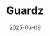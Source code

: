 ---  
layout: startup_page  
title: "Guardz"  
id: "guardz.com"  
permalink: "/guardzguardz.com06092025/"  
website: "https://guardz.com/"  
funding_round: "Series B"  
funding_amount: "$56M"  
investors: "ClearSky, Phoenix Financial, Glilot Capital Partners, SentinelOne, Hanaco Ventures, iAngels, GKFF Ventures, Lumir"  
about: "Guardz is a cybersecurity company focused on empowering Managed Service Providers (MSPs) and IT professionals to protect small and medium-sized businesses. The company provides an AI-native, unified detection and response platform to secure and insure digital assets, including identities, endpoints, email, cloud, and data. Guardz aims to streamline cybersecurity for SMBs by offering a cohesive and AI-native cyber defense ecosystem."  
markets: "Cybersecurity"  
hq: "Miami, Florida, United States"  
founded_year: "2022"  
linkedin: "https://www.linkedin.com/company/guardz"  
twitter: ""  
instagram: ""  
facebook: ""  
crunchbase: "https://www.crunchbase.com/organization/guardz"  
pitchbook: ""  

date_display: "09-Jun-2025"  
date: "2025-06-09"

# SEO Optimization  
meta_title: "Guardz - Series B Funding ($56M)"  
meta_description: "Guardz, Guardz is a cybersecurity company focused on empowering Managed Service Providers (MSPs) and IT professionals to protect small and medium-sized busine..."  
meta_keywords: "Guardz, Cybersecurity, Series B funding"  
canonical_url: "https://startup.projectstartups.com/guardzguardz.com06092025/"  
---